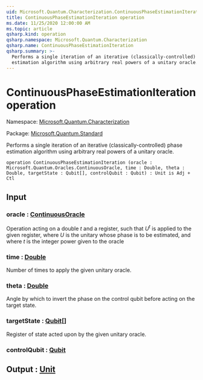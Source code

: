 ```yaml
---
uid: Microsoft.Quantum.Characterization.ContinuousPhaseEstimationIteration
title: ContinuousPhaseEstimationIteration operation
ms.date: 11/25/2020 12:00:00 AM
ms.topic: article
qsharp.kind: operation
qsharp.namespace: Microsoft.Quantum.Characterization
qsharp.name: ContinuousPhaseEstimationIteration
qsharp.summary: >-
  Performs a single iteration of an iterative (classically-controlled) phase
  estimation algorithm using arbitrary real powers of a unitary oracle.
---
```


# ContinuousPhaseEstimationIteration operation

Namespace: [Microsoft.Quantum.Characterization](xref:Microsoft.Quantum.Characterization)

Package: [Microsoft.Quantum.Standard](https://nuget.org/packages/Microsoft.Quantum.Standard)


Performs a single iteration of an iterative (classically-controlled) phaseestimation algorithm using arbitrary real powers of a unitary oracle.

```qsharp
operation ContinuousPhaseEstimationIteration (oracle : Microsoft.Quantum.Oracles.ContinuousOracle, time : Double, theta : Double, targetState : Qubit[], controlQubit : Qubit) : Unit is Adj + Ctl
```


## Input

### oracle : [ContinuousOracle](xref:Microsoft.Quantum.Oracles.ContinuousOracle)

Operation acting on a double $t$ and a register,such that $U^t$ is applied to the given register, where $U$ is the unitarywhose phase is to be estimated, and where $t$ is the integer powergiven to the oracle


### time : [Double](xref:microsoft.quantum.user-guide.language.types)

Number of times to apply the given unitary oracle.


### theta : [Double](xref:microsoft.quantum.user-guide.language.types)

Angle by which to invert the phase on the control qubit beforeacting on the target state.


### targetState : [Qubit](xref:microsoft.quantum.concepts.the-qubit)[]

Register of state acted upon by the given unitary oracle.


### controlQubit : [Qubit](xref:microsoft.quantum.concepts.the-qubit)





## Output : [Unit](xref:microsoft.quantum.user-guide.language.types)

